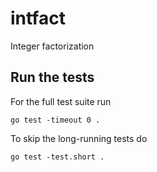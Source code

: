 # intfact
Integer factorization

## Run the tests

For the full test suite run

```shell
go test -timeout 0 .
```

To skip the long-running tests do

```shell
go test -test.short .
```
